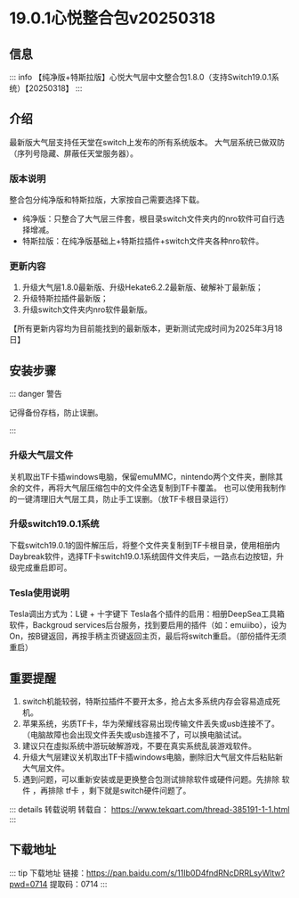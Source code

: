 # 19.0.1心悦整合包v20250318

## 信息

::: info
【纯净版+特斯拉版】心悦大气层中文整合包1.8.0（支持Switch19.0.1系统）【20250318】
:::

## 介绍
最新版大气层支持任天堂在switch上发布的所有系统版本。
大气层系统已做双防（序列号隐藏、屏蔽任天堂服务器）。

### 版本说明

整合包分纯净版和特斯拉版，大家按自己需要选择下载。

* 纯净版：只整合了大气层三件套，根目录switch文件夹内的nro软件可自行选择增减。
* 特斯拉版：在纯净版基础上+特斯拉插件+switch文件夹各种nro软件。

### 更新内容

1. 升级大气层1.8.0最新版、升级Hekate6.2.2最新版、破解补丁最新版；
2. 升级特斯拉插件最新版；
3. 升级switch文件夹内nro软件最新版。

【所有更新内容均为目前能找到的最新版本，更新测试完成时间为2025年3月18日】

## 安装步骤

::: danger 警告

记得备份存档，防止误删。

:::

### 升级大气层文件
关机取出TF卡插windows电脑，保留emuMMC，nintendo两个文件夹，删除其余的文件，再将大气层压缩包中的文件全选复制到TF卡覆盖。
也可以使用我制作的一键清理旧大气层工具，防止手工误删。（放TF卡根目录运行）

### 升级switch19.0.1系统
下载switch19.0.1的固件解压后，将整个文件夹复制到TF卡根目录，使用相册内Daybreak软件，选择TF卡switch19.0.1系统固件文件夹后，一路点右边按钮，升级完成重启即可。

### Tesla使用说明
Tesla调出方式为：L键 + 十字键下
Tesla各个插件的启用：相册DeepSea工具箱软件，Backgroud services后台服务，找到要启用的插件（如：emuiibo），设为On，按B键返回，再按手柄主页键返回主页，最后将switch重启。（部份插件无须重启）


## 重要提醒

1. switch机能较弱，特斯拉插件不要开太多，抢占太多系统内存会容易造成死机。
2. 苹果系统，劣质TF卡，华为荣耀线容易出现传输文件丢失或usb连接不了。（电脑故障也会出现文件丢失或usb连接不了，可以换电脑试试。
3. 建议只在虛拟系统中游玩破解游戏，不要在真实系统乱装游戏软件。
4. 升级大气层建议关机取出TF卡插windows电脑，删除旧大气层文件后粘贴新大气层文件。
5. 遇到问题，可以重新安装或是更换整合包测试排除软件或硬件问题。先排除 软件 ，再排除 tf卡 ，剩下就是switch硬件问题了。

::: details 转载说明
转载自： https://www.tekqart.com/thread-385191-1-1.html
:::

## 下载地址

::: tip
下载地址
链接：https://pan.baidu.com/s/11Ib0D4fndRNcDRRLsyWltw?pwd=0714 提取码：0714
:::